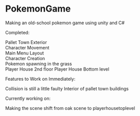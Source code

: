 # PokemonGame
Making an old-school pokemon game using unity and C#


Completed:                                          

Pallet Town Exterior                                 
Character Movement                                   
Main Menu Layout                                      
Character Creation                                    
Pokemon spawning in the grass   
Player House 2nd floor
Player House Bottom level

 Features to Work on Immediately:
 
 Collision is still a little faulty
 Interior of pallet town buildings

Currently working on:

Making the scene shift from oak scene to playerhousetoplevel
